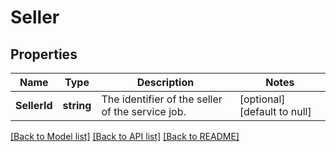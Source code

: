 # Seller

## Properties
Name | Type | Description | Notes
------------ | ------------- | ------------- | -------------
**SellerId** | **string** | The identifier of the seller of the service job. | [optional] [default to null]

[[Back to Model list]](../README.md#documentation-for-models) [[Back to API list]](../README.md#documentation-for-api-endpoints) [[Back to README]](../README.md)

